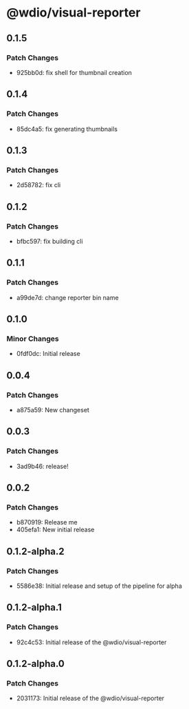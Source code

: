 # @wdio/visual-reporter

## 0.1.5

### Patch Changes

- 925bb0d: fix shell for thumbnail creation

## 0.1.4

### Patch Changes

- 85dc4a5: fix generating thumbnails

## 0.1.3

### Patch Changes

- 2d58782: fix cli

## 0.1.2

### Patch Changes

- bfbc597: fix building cli

## 0.1.1

### Patch Changes

- a99de7d: change reporter bin name

## 0.1.0

### Minor Changes

- 0fdf0dc: Initial release

## 0.0.4

### Patch Changes

- a875a59: New changeset

## 0.0.3

### Patch Changes

- 3ad9b46: release!

## 0.0.2

### Patch Changes

- b870919: Release me
- 405efa1: New initial release

## 0.1.2-alpha.2

### Patch Changes

- 5586e38: Initial release and setup of the pipeline for alpha

## 0.1.2-alpha.1

### Patch Changes

- 92c4c53: Initial release of the @wdio/visual-reporter

## 0.1.2-alpha.0

### Patch Changes

- 2031173: Initial release of the @wdio/visual-reporter
